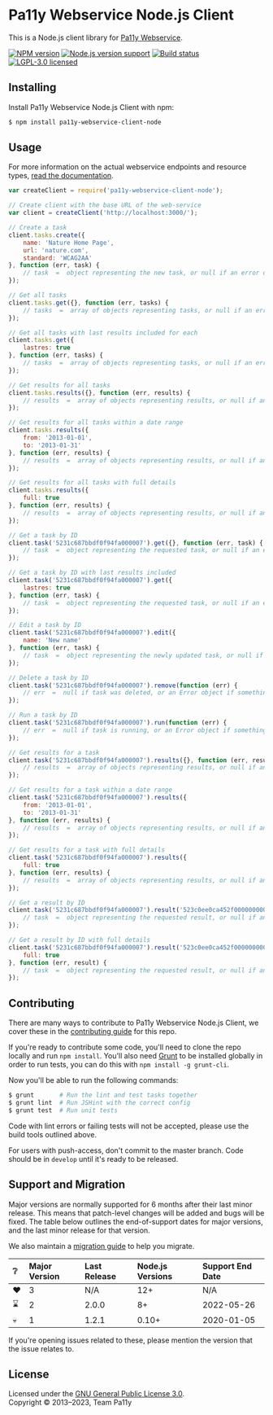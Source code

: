 # Pa11y Webservice Node.js Client

This is a Node.js client library for [Pa11y Webservice][pa11y-webservice].

[![NPM version][shield-npm]][info-npm]
[![Node.js version support][shield-node]][info-node]
[![Build status][shield-build]][info-build]
[![LGPL-3.0 licensed][shield-license]][info-license]

## Installing

Install Pa11y Webservice Node.js Client with npm:

```sh
$ npm install pa11y-webservice-client-node
```

## Usage

For more information on the actual webservice endpoints and resource types, [read the documentation][wiki-web-service].

```js
var createClient = require('pa11y-webservice-client-node');

// Create client with the base URL of the web-service
var client = createClient('http://localhost:3000/');

// Create a task
client.tasks.create({
    name: 'Nature Home Page',
    url: 'nature.com',
    standard: 'WCAG2AA'
}, function (err, task) {
    // task  =  object representing the new task, or null if an error occurred
});

// Get all tasks
client.tasks.get({}, function (err, tasks) {
    // tasks  =  array of objects representing tasks, or null if an error occurred
});

// Get all tasks with last results included for each
client.tasks.get({
    lastres: true
}, function (err, tasks) {
    // tasks  =  array of objects representing tasks, or null if an error occurred
});

// Get results for all tasks
client.tasks.results({}, function (err, results) {
    // results  =  array of objects representing results, or null if an error occurred
});

// Get results for all tasks within a date range
client.tasks.results({
    from: '2013-01-01',
    to: '2013-01-31'
}, function (err, results) {
    // results  =  array of objects representing results, or null if an error occurred
});

// Get results for all tasks with full details
client.tasks.results({
    full: true
}, function (err, results) {
    // results  =  array of objects representing results, or null if an error occurred
});

// Get a task by ID
client.task('5231c687bbdf0f94fa000007').get({}, function (err, task) {
    // task  =  object representing the requested task, or null if an error occurred
});

// Get a task by ID with last results included
client.task('5231c687bbdf0f94fa000007').get({
    lastres: true
}, function (err, task) {
    // task  =  object representing the requested task, or null if an error occurred
});

// Edit a task by ID
client.task('5231c687bbdf0f94fa000007').edit({
    name: 'New name'
}, function (err, task) {
    // task  =  object representing the newly updated task, or null if an error occurred
});

// Delete a task by ID
client.task('5231c687bbdf0f94fa000007').remove(function (err) {
    // err  =  null if task was deleted, or an Error object if something went wrong
});

// Run a task by ID
client.task('5231c687bbdf0f94fa000007').run(function (err) {
    // err  =  null if task is running, or an Error object if something went wrong
});

// Get results for a task
client.task('5231c687bbdf0f94fa000007').results({}, function (err, results) {
    // results  =  array of objects representing results, or null if an error occurred
});

// Get results for a task within a date range
client.task('5231c687bbdf0f94fa000007').results({
    from: '2013-01-01',
    to: '2013-01-31'
}, function (err, results) {
    // results  =  array of objects representing results, or null if an error occurred
});

// Get results for a task with full details
client.task('5231c687bbdf0f94fa000007').results({
    full: true
}, function (err, results) {
    // results  =  array of objects representing results, or null if an error occurred
});

// Get a result by ID
client.task('5231c687bbdf0f94fa000007').result('523c0ee0ca452f0000000009').get({}, function (err, result) {
    // task  =  object representing the requested result, or null if an error occurred
});

// Get a result by ID with full details
client.task('5231c687bbdf0f94fa000007').result('523c0ee0ca452f0000000009').get({
    full: true
}, function (err, result) {
    // task  =  object representing the requested result, or null if an error occurred
});
```

## Contributing

There are many ways to contribute to Pa11y Webservice Node.js Client, we cover these in the [contributing guide](CONTRIBUTING.md) for this repo.

If you're ready to contribute some code, you'll need to clone the repo locally and run `npm install`. You'll also need [Grunt][grunt] to be installed globally in order to run tests, you can do this with `npm install -g grunt-cli`.

Now you'll be able to run the following commands:

```sh
$ grunt       # Run the lint and test tasks together
$ grunt lint  # Run JSHint with the correct config
$ grunt test  # Run unit tests
```

Code with lint errors or failing tests will not be accepted, please use the build tools outlined above.

For users with push-access, don't commit to the master branch. Code should be in `develop` until it's ready to be released.

## Support and Migration

Major versions are normally supported for 6 months after their last minor release. This means that patch-level changes will be added and bugs will be fixed. The table below outlines the end-of-support dates for major versions, and the last minor release for that version.

We also maintain a [migration guide](MIGRATION.md) to help you migrate.

| :grey_question: | Major Version | Last Release | Node.js Versions | Support End Date |
| :-------------- | :------------ | :----------- | :--------------- | :--------------- |
| :heart:         | 3             | N/A          | 12+              | N/A              |
| :hourglass:     | 2             | 2.0.0        | 8+               | 2022-05-26       |
| :skull:         | 1             | 1.2.1        | 0.10+            | 2020-01-05       |

If you're opening issues related to these, please mention the version that the issue relates to.

## License

Licensed under the [GNU General Public License 3.0](LICENSE.txt).<br/>
Copyright &copy; 2013–2023, Team Pa11y

[gpl]: http://www.gnu.org/licenses/gpl-3.0.html
[grunt]: http://gruntjs.com/
[pa11y-webservice]: https://github.com/pa11y/pa11y-webservice
[wiki-web-service]: https://github.com/pa11y/pa11y-webservice/wiki/Web-Service-Endpoints
[info-build]: https://github.com/pa11y/pa11y-webservice-client-node/actions/workflows/build-and-test.yml
[info-license]: LICENSE
[info-node]: package.json
[info-npm]: https://www.npmjs.com/package/pa11y-webservice-client-node
[shield-build]: https://github.com/pa11y/pa11y-webservice-client-node/actions/workflows/build-and-test.yml/badge.svg
[shield-license]: https://img.shields.io/badge/license-LGPL%203.0-blue.svg
[shield-node]: https://img.shields.io/node/v/pa11y-webservice-client-node.svg
[shield-npm]: https://img.shields.io/npm/v/pa11y-webservice-client-node.svg
